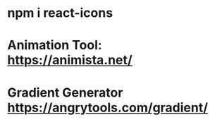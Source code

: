 # npm i react-icons

# Animation Tool: https://animista.net/

# Gradient Generator https://angrytools.com/gradient/